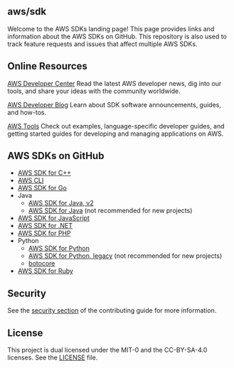 ## aws/sdk

Welcome to the AWS SDKs landing page! This page provides
links and information about the AWS SDKs on GitHub. This repository is also used
to track feature requests and issues that affect multiple AWS SDKs.

## Online Resources
[AWS Developer Center](https://aws.amazon.com/developer/)
Read the latest AWS developer news,
dig into our tools, and share your ideas with the community worldwide.

[AWS Developer Blog](https://aws.amazon.com/blogs/developer/)
Learn about SDK software announcements, guides, and how-tos.

[AWS Tools](https://aws.amazon.com/tools/)
Check out examples, language-specific developer guides, and getting started guides 
for developing and managing applications on AWS.

## AWS SDKs on GitHub
* [AWS SDK for C++](https://github.com/aws/aws-sdk-cpp)
* [AWS CLI](https://github.com/aws/aws-cli)
* [AWS SDK for Go](https://github.com/aws/aws-sdk-go)
* Java
  * [AWS SDK for Java, v2](https://github.com/aws/aws-sdk-java-v2)
  * [AWS SDK for Java](https://github.com/aws/aws-sdk-java) (not recommended for new projects)
* [AWS SDK for JavaScript](https://github.com/aws/aws-sdk-js)
* [AWS SDK for .NET](https://github.com/aws/dotnet)
* [AWS SDK for PHP](https://github.com/aws/aws-sdk-php)
* Python
  * [AWS SDK for Python](https://github.com/boto/boto3)
  * [AWS SDK for Python, legacy](https://github.com/boto/boto) (not recommended for new projects)
  * [botocore](https://github.com/boto/botocore)
* [AWS SDK for Ruby](https://github.com/aws/aws-sdk-ruby)

## Security

See the [security section](CONTRIBUTING.md#security-issue-notifications) of the contributing guide for more information.

## License

This project is dual licensed under the MIT-0 and the CC-BY-SA-4.0 licenses.
See the [LICENSE](LICENSE) file.
